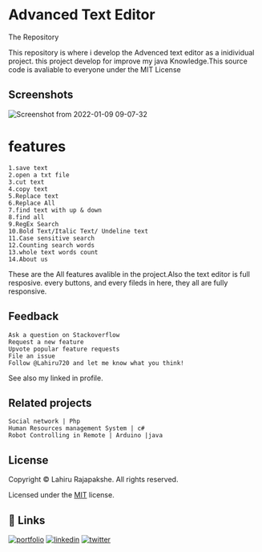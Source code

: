 
# Advanced Text Editor

The Repository

This repository is where i develop the Advenced text editor as a inidividual project. this project develop for improve my java Knowledge.This source code is avaliable to everyone under the MIT License


## Screenshots

![Screenshot from 2022-01-09 09-07-32](https://user-images.githubusercontent.com/66423576/148668293-a79b963e-4228-48df-829d-e46150905b6e.png)




# features

    1.save text
    2.open a txt file
    3.cut text
    4.copy text
    5.Replace text
    6.Replace All
    7.find text with up & down
    8.find all
    9.RegEx Search
    10.Bold Text/Italic Text/ Undeline text
    11.Case sensitive search
    12.Counting search words
    13.whole text words count
    14.About us 
These are the All features avalible in the project.Also the text editor is full resposive. every buttons, and every fileds in here, they all are fully responsive.


## Feedback
    Ask a question on Stackoverflow
    Request a new feature
    Upvote popular feature requests
    File an issue
    Follow @Lahiru720 and let me know what you think!

See also my linked in profile.



## Related projects

    Social network | Php
    Human Resources management System | c#
    Robot Controlling in Remote | Arduino |java


## License
Copyright © Lahiru Rajapakshe. All rights reserved.

Licensed under the [MIT](https://github.com/Lahiru720/Advanced-Text-Editor/blob/main/LICENSE) license.

## 🔗 Links
[![portfolio](https://img.shields.io/badge/my_portfolio-000?style=for-the-badge&logo=ko-fi&logoColor=white)](https://medium.com/@lahirurajapakshe.stack)
[![linkedin](https://img.shields.io/badge/linkedin-0A66C2?style=for-the-badge&logo=linkedin&logoColor=white)](https://www.linkedin.com/in/lahiru-rajapakshe-9919651ba/)
[![twitter](https://img.shields.io/badge/twitter-1DA1F2?style=for-the-badge&logo=twitter&logoColor=white)](https://twitter.com/LahiruRJ)

